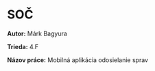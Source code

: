 # SOČ

**Autor:** Márk Bagyura

**Trieda:** 4.F

**Názov práce:** Mobilná aplikácia odosielanie sprav
